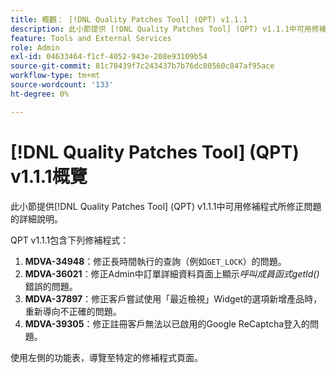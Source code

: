 ```yaml
---
title: 概觀： [!DNL Quality Patches Tool] (QPT) v1.1.1
description: 此小節提供 [!DNL Quality Patches Tool] (QPT) v1.1.1中可用修補程式所修正問題的詳細說明。
feature: Tools and External Services
role: Admin
exl-id: 04633464-f1cf-4052-943e-208e93109b54
source-git-commit: 81c78439f7c243437b7b76dc80560c847af95ace
workflow-type: tm+mt
source-wordcount: '133'
ht-degree: 0%

---
```


# [!DNL Quality Patches Tool] (QPT) v1.1.1概覽

此小節提供[!DNL Quality Patches Tool] (QPT) v1.1.1中可用修補程式所修正問題的詳細說明。

QPT v1.1.1包含下列修補程式：

1. **MDVA-34948**：修正長時間執行的查詢（例如`GET_LOCK`）的問題。
1. **MDVA-36021**：修正Admin中訂單詳細資料頁面上顯示&#x200B;*呼叫成員函式getId()*&#x200B;錯誤的問題。
1. **MDVA-37897**：修正客戶嘗試使用「最近檢視」Widget的選項新增產品時，重新導向不正確的問題。
1. **MDVA-39305**：修正註冊客戶無法以已啟用的Google ReCaptcha登入的問題。

使用左側的功能表，導覽至特定的修補程式頁面。
